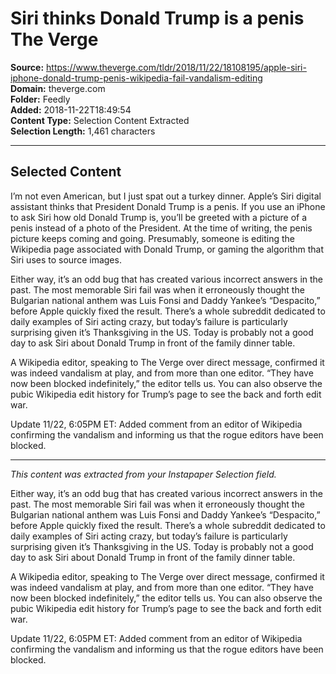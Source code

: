 # Siri thinks Donald Trump is a penis The Verge

**Source:** https://www.theverge.com/tldr/2018/11/22/18108195/apple-siri-iphone-donald-trump-penis-wikipedia-fail-vandalism-editing  
**Domain:** theverge.com  
**Folder:** Feedly  
**Added:** 2018-11-22T18:49:54  
**Content Type:** Selection Content Extracted  
**Selection Length:** 1,461 characters  


---

## Selected Content

I’m not even American, but I just spat out a turkey dinner. Apple’s Siri digital assistant thinks that President Donald Trump is a penis. If you use an iPhone to ask Siri how old Donald Trump is, you’ll be greeted with a picture of a penis instead of a photo of the President. At the time of writing, the penis picture keeps coming and going. Presumably, someone is editing the Wikipedia page associated with Donald Trump, or gaming the algorithm that Siri uses to source images.

Either way, it’s an odd bug that has created various incorrect answers in the past. The most memorable Siri fail was when it erroneously thought the Bulgarian national anthem was Luis Fonsi and Daddy Yankee’s “Despacito,” before Apple quickly fixed the result. There’s a whole subreddit dedicated to daily examples of Siri acting crazy, but today’s failure is particularly surprising given it’s Thanksgiving in the US. Today is probably not a good day to ask Siri about Donald Trump in front of the family dinner table.

A Wikipedia editor, speaking to The Verge over direct message, confirmed it was indeed vandalism at play, and from more than one editor. “They have now been blocked indefinitely,” the editor tells us. You can also observe the pubic Wikipedia edit history for Trump’s page to see the back and forth edit war.

Update 11/22, 6:05PM ET: Added comment from an editor of Wikipedia confirming the vandalism and informing us that the rogue editors have been blocked.

---

*This content was extracted from your Instapaper Selection field.*

Either way, it’s an odd bug that has created various incorrect answers in the past. The most memorable Siri fail was when it erroneously thought the Bulgarian national anthem was Luis Fonsi and Daddy Yankee’s “Despacito,” before Apple quickly fixed the result. There’s a whole subreddit dedicated to daily examples of Siri acting crazy, but today’s failure is particularly surprising given it’s Thanksgiving in the US. Today is probably not a good day to ask Siri about Donald Trump in front of the family dinner table.

A Wikipedia editor, speaking to The Verge over direct message, confirmed it was indeed vandalism at play, and from more than one editor. “They have now been blocked indefinitely,” the editor tells us. You can also observe the pubic Wikipedia edit history for Trump’s page to see the back and forth edit war.

Update 11/22, 6:05PM ET: Added comment from an editor of Wikipedia confirming the vandalism and informing us that the rogue editors have been blocked.
